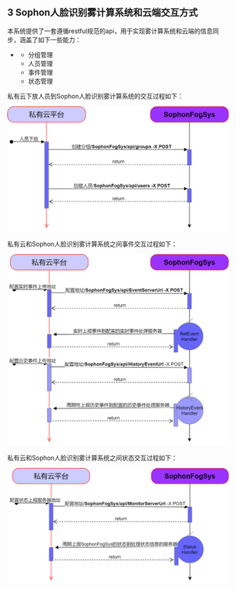 ## **3 Sophon人脸识别雾计算系统和云端交互方式**

本系统提供了一套遵循restful规范的api，用于实现雾计算系统和云端的信息同步，涵盖了如下一些能力：

- - 分组管理
  - 人员管理
  - 事件管理
  - 状态管理

私有云下放人员到Sophon人脸识别雾计算系统的交互过程如下：

![](../../imgs/2_3.png)

私有云和Sophon人脸识别雾计算系统之间事件交互过程如下：

![](../../imgs/2_3_事件上报管理.png)

私有云和Sophon人脸识别雾计算系统之间状态交互过程如下：

![](../../imgs/状态上报管理.png)

